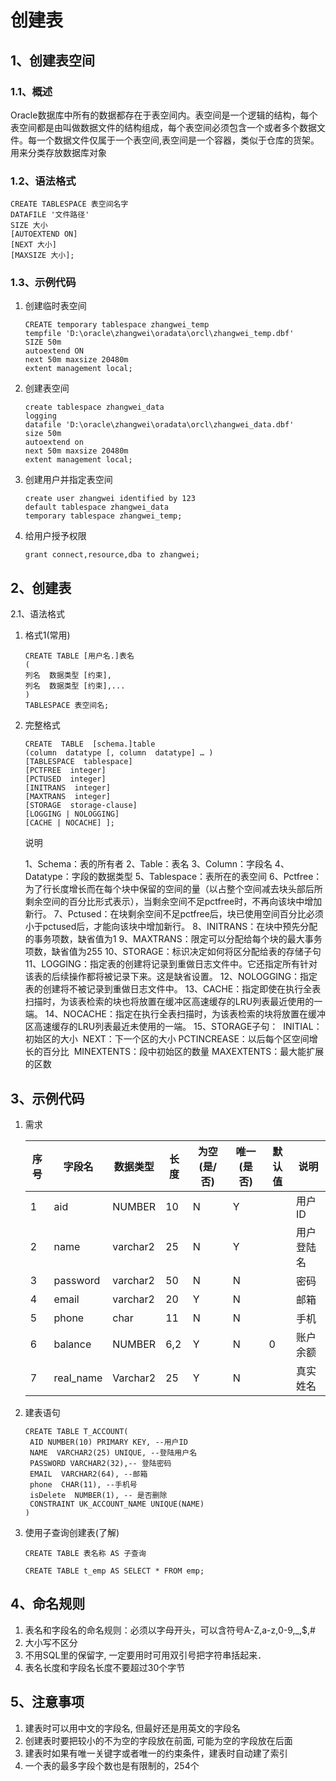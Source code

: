 # 创建表

## 1、创建表空间

### 1.1、概述

​	Oracle数据库中所有的数据都存在于表空间内。表空间是一个逻辑的结构，每个表空间都是由叫做数据文件的结构组成，每个表空间必须包含一个或者多个数据文件。每一个数据文件仅属于一个表空间,表空间是一个容器，类似于仓库的货架。用来分类存放数据库对象

### 1.2、语法格式

```
CREATE TABLESPACE 表空间名字 
DATAFILE '文件路径' 
SIZE 大小 
[AUTOEXTEND ON] 
[NEXT 大小]
[MAXSIZE 大小];
```

### 1.3、示例代码

1. 创建临时表空间

   ```
   CREATE temporary tablespace zhangwei_temp
   tempfile 'D:\oracle\zhangwei\oradata\orcl\zhangwei_temp.dbf'
   SIZE 50m
   autoextend ON
   next 50m maxsize 20480m
   extent management local;
   ```

2. 创建表空间

   ```
   create tablespace zhangwei_data 
   logging 
   datafile 'D:\oracle\zhangwei\oradata\orcl\zhangwei_data.dbf'
   size 50m 
   autoextend on 
   next 50m maxsize 20480m 
   extent management local; 
   ```

3. 创建用户并指定表空间

   ```
   create user zhangwei identified by 123 
   default tablespace zhangwei_data 
   temporary tablespace zhangwei_temp; 
   ```

4. 给用户授予权限

   ```
   grant connect,resource,dba to zhangwei; 
   ```

## 2、创建表

2.1、语法格式

1. 格式1(常用)

   ```
   CREATE TABLE [用户名.]表名
   (
   列名  数据类型 [约束],
   列名  数据类型 [约束],...
   ) 
   TABLESPACE 表空间名;
   ```

2. 完整格式

   ```
   CREATE  TABLE  [schema.]table  
   (column  datatype [, column  datatype] … )  
   [TABLESPACE  tablespace]  
   [PCTFREE  integer]  
   [PCTUSED  integer]  
   [INITRANS  integer]  
   [MAXTRANS  integer]  
   [STORAGE  storage-clause]  
   [LOGGING | NOLOGGING]  
   [CACHE | NOCACHE] ];  
   ```

   说明

   1、Schema：表的所有者
   2、Table：表名
   3、Column：字段名
   4、Datatype：字段的数据类型
   5、Tablespace：表所在的表空间
   6、Pctfree：为了行长度增长而在每个块中保留的空间的量（以占整个空间减去块头部后所剩余空间的百分比形式表示），当剩余空间不足pctfree时，不再向该块中增加新行。
   7、Pctused：在块剩余空间不足pctfree后，块已使用空间百分比必须小于pctused后，才能向该块中增加新行。
   8、INITRANS：在块中预先分配的事务项数，缺省值为1
   9、MAXTRANS：限定可以分配给每个块的最大事务项数，缺省值为255
   10、STORAGE：标识决定如何将区分配给表的存储子句
   11、LOGGING：指定表的创建将记录到重做日志文件中。它还指定所有针对该表的后续操作都将被记录下来。这是缺省设置。
   12、NOLOGGING：指定表的创建将不被记录到重做日志文件中。
   13、CACHE：指定即使在执行全表扫描时，为该表检索的块也将放置在缓冲区高速缓存的LRU列表最近使用的一端。
   14、NOCACHE：指定在执行全表扫描时，为该表检索的块将放置在缓冲区高速缓存的LRU列表最近未使用的一端。
   15、STORAGE子句：
   ​	INITIAL：初始区的大小
   ​	NEXT：下一个区的大小
   ​	PCTINCREASE：以后每个区空间增长的百分比
   ​	MINEXTENTS：段中初始区的数量
   ​	MAXEXTENTS：最大能扩展的区数

## 3、示例代码

1. 需求

   | 序号   | 字段名       | 数据类型     | 长度   | 为空(是/否) | 唯一(是否) | 默认值  | 说明    |
   | ---- | --------- | -------- | ---- | ------- | ------ | ---- | ----- |
   | 1    | aid       | NUMBER   | 10   | N       | Y      |      | 用户ID  |
   | 2    | name      | varchar2 | 25   | N       | Y      |      | 用户登陆名 |
   | 3    | password  | varchar2 | 50   | N       | N      |      | 密码    |
   | 4    | email     | varchar2 | 20   | Y       | N      |      | 邮箱    |
   | 5    | phone     | char     | 11   | N       | N      |      | 手机    |
   | 6    | balance   | NUMBER   | 6,2  | Y       | N      | 0    | 账户余额  |
   | 7    | real_name | Varchar2 | 25   | Y       | N      |      | 真实姓名  |

2. 建表语句

   ```
   CREATE TABLE T_ACCOUNT(
    AID NUMBER(10) PRIMARY KEY, --用户ID
    NAME  VARCHAR2(25) UNIQUE, --登陆用户名
    PASSWORD VARCHAR2(32),-- 登陆密码
    EMAIL  VARCHAR2(64), --邮箱
    phone  CHAR(11), --手机号
    isDelete  NUMBER(1), -- 是否删除
    CONSTRAINT UK_ACCOUNT_NAME UNIQUE(NAME)
   )
   ```

3. 使用子查询创建表(了解)

   ```
   CREATE TABLE 表名称 AS 子查询

   CREATE TABLE t_emp AS SELECT * FROM emp;
   ```

## 4、命名规则

1. 表名和字段名的命名规则：必须以字母开头，可以含符号A-Z,a-z,0-9,_,$,#
2. 大小写不区分
3. 不用SQL里的保留字, 一定要用时可用双引号把字符串括起来．
4. 表名长度和字段名长度不要超过30个字节

## 5、注意事项

1. 建表时可以用中文的字段名, 但最好还是用英文的字段名
2. 创建表时要把较小的不为空的字段放在前面, 可能为空的字段放在后面
3. 建表时如果有唯一关键字或者唯一的约束条件，建表时自动建了索引
4. 一个表的最多字段个数也是有限制的，254个



